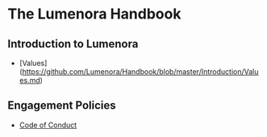 # The Lumenora Handbook

## Introduction to Lumenora
- [Values] (https://github.com/Lumenora/Handbook/blob/master/Introduction/Values.md)

## Engagement Policies

- [Code of Conduct](https://github.com/Lumenora/Handbook/blob/master/Employment%20Policies/Code_of_Conduct.md)